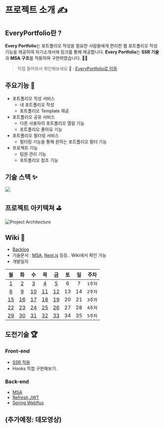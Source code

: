 # 프로젝트 소개 ✍
## EveryPortfolio란 ?
**Every Portfolio**는 포트폴리오 작성을 필요한 사람들에게 편리한 웹 포트폴리오 작성 기능을 제공하여 자기소개서에 링크를 통해 제공합니다. **Every Portfolio**는 **SSR 기술**과 **MSA 구조**를 적용하여 구현하였습니다. 🙋‍♂️

> 직접 들어와서 확인해보세요 👀 : [EveryPortfolio로 이동](https://everyportfolio.com)


## 주요기능 🎃
- 포트폴리오 작성 서비스
    - 내 포트폴리오 작성
    - 포트폴리오 Template 제공
- 포트폴리오 공유 서비스
    - 다른 사용자의 포트폴리오 열람 기능
    - 포트폴리오 좋아요 기능
- 포트폴리오 필터링 서비스
    - 필터링 기능을 통해 원하는 포트폴리오 필터 기능
- 프로젝트 기능
    - 팀원 관리 기능
    - 포트폴리오 참조 기능

## 기술 스택 ✨
![](https://i.imgur.com/deAMPBX.png)


## 프로젝트 아키텍쳐 ⛳
![Project Architecture](https://i.imgur.com/SZ5YhDS.jpg)

## Wiki 🎉
- [Backlog](https://github.com/EveryPortfolio/EveryPortfolio/wiki/BackLog)
- 기술문서 : [MSA](https://github.com/EveryPortfolio/EveryPortfolio/wiki/Micro-Service-Archtecture), [Next.js](https://github.com/EveryPortfolio/EveryPortfolio/wiki/Next.js) 등등.. Wiki에서 확인 가능
- 개발일지


| 월 | 화 | 수 | 목 | 금 | 토 | 일 | 주차 |
|:--:|:--:|:--:|:--:|:--:|:--:|:--:|:--:|
| [1](https://github.com/EveryPortfolio/EveryPortfolio/wiki/1%EC%9D%BC%EC%B0%A8-%EA%B0%9C%EB%B0%9C%EC%9D%BC%EC%A7%80) | [2](https://github.com/EveryPortfolio/EveryPortfolio/wiki/2%EC%9D%BC%EC%B0%A8-%EA%B0%9C%EB%B0%9C%EC%9D%BC%EC%A7%80)  | [3](https://github.com/EveryPortfolio/EveryPortfolio/wiki/3%EC%9D%BC%EC%B0%A8-%EA%B0%9C%EB%B0%9C%EC%9D%BC%EC%A7%80)  | [4](https://github.com/EveryPortfolio/EveryPortfolio/wiki/4%EC%9D%BC%EC%B0%A8-%EA%B0%9C%EB%B0%9C%EC%9D%BC%EC%A7%80)  | [5](https://github.com/EveryPortfolio/EveryPortfolio/wiki/5%EC%9D%BC%EC%B0%A8-%EA%B0%9C%EB%B0%9C%EC%9D%BC%EC%A7%80)  | 6  | 7  | `1주차` |
| [8](https://github.com/EveryPortfolio/EveryPortfolio/wiki/6%EC%9D%BC%EC%B0%A8-%EA%B0%9C%EB%B0%9C%EC%9D%BC%EC%A7%80)  | [9](https://github.com/EveryPortfolio/EveryPortfolio/wiki/7%EC%9D%BC%EC%B0%A8-%EA%B0%9C%EB%B0%9C%EC%9D%BC%EC%A7%80)  | [10](https://github.com/EveryPortfolio/EveryPortfolio/wiki/8%EC%9D%BC%EC%B0%A8-%EA%B0%9C%EB%B0%9C%EC%9D%BC%EC%A7%80) | [11](https://github.com/EveryPortfolio/EveryPortfolio/wiki/9%EC%9D%BC%EC%B0%A8-%EA%B0%9C%EB%B0%9C%EC%9D%BC%EC%A7%80) | [12](https://github.com/EveryPortfolio/EveryPortfolio/wiki/10%EC%9D%BC%EC%B0%A8-%EA%B0%9C%EB%B0%9C%EC%9D%BC%EC%A7%80) | 13 | 14 | `2주차` |
| [15](https://github.com/EveryPortfolio/EveryPortfolio/wiki/11%EC%9D%BC%EC%B0%A8-%EA%B0%9C%EB%B0%9C%EC%9D%BC%EC%A7%80) | [16](https://github.com/EveryPortfolio/EveryPortfolio/wiki/12%EC%9D%BC%EC%B0%A8-%EA%B0%9C%EB%B0%9C%EC%9D%BC%EC%A7%80) | [17](https://github.com/EveryPortfolio/EveryPortfolio/wiki/13%EC%9D%BC%EC%B0%A8-%EA%B0%9C%EB%B0%9C%EC%9D%BC%EC%A7%80) | [18](https://github.com/EveryPortfolio/EveryPortfolio/wiki/14%EC%9D%BC%EC%B0%A8-%EA%B0%9C%EB%B0%9C%EC%9D%BC%EC%A7%80) | [19](https://github.com/EveryPortfolio/EveryPortfolio/wiki/15%EC%9D%BC%EC%B0%A8-%EA%B0%9C%EB%B0%9C%EC%9D%BC%EC%A7%80) | 20 | 21 | `3주차` |
| [22]() | [23]() | [24]() | [25]() | [26]() | 27 | 28 | `4주차` |
| [29]() | [30]() | [31]() | [32]() | [33]() | 34 | 35 | `5주차` |


## 도전기술 🏆
### Front-end
- [SSR 적용](https://github.com/EveryPortfolio/EveryPortfolio/wiki/Next.js)
- Hooks 직접 구현해보기.

### Back-end
- [MSA](https://github.com/EveryPortfolio/EveryPortfolio/wiki/Micro-Service-Archtecture)
- [Refresh JWT](https://github.com/EveryPortfolio/EveryPortfolio/wiki/Refresh-JWT)
- [Spring Webflux](https://github.com/EveryPortfolio/EveryPortfolio/wiki/Spring-WebFlux)


## (추가예정: 데모영상)


